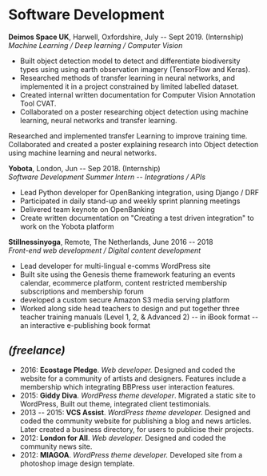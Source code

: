 # Software Development

**Deimos Space UK**, Harwell, Oxfordshire, July -- Sept 2019. (Internship)\
*Machine Learning / Deep learning / Computer Vision*

- Built object detection model to detect and differentiate biodiversity types using using earth observation imagery (TensorFlow and Keras).
- Researched methods of transfer learning in neural networks, and implemented it in a project constrained by limited labelled dataset.
- Created internal written documentation for Computer Vision Annotation Tool CVAT.
- Collaborated on a poster researching object detection using machine learning, neural networks and transfer learning.

Researched and implemented transfer Learning to improve training time.
Collaborated and created a poster explaining research into Object detection using machine learning and neural networks.

**Yobota**, London, Jun -- Sep 2018. (Internship)\
*Software Development Summer Intern -- Integrations / APIs*

-   Lead Python developer for OpenBanking integration, using Django / DRF
-   Participated in daily stand-up and weekly sprint planning meetings
-   Delivered team keynote on OpenBanking
-   Create written documentation on "Creating a test driven integration" to work on the Yobota platform

**Stillnessinyoga**, Remote, The Netherlands, June 2016 -- 2018\
*Front-end web development / Digital content development*

-   Lead developer for multi-lingual e-comms WordPress site
-   Built site using the Genesis theme framework featuring an events calendar, ecommerce platform, content restricted membership subscriptions and membership forum
-   developed a custom secure Amazon S3 media serving platform
-   Worked along side head teachers to design and put together three teacher training manuals (Level 1, 2, & Advanced 2) -- in iBook format -- an interactive e-publishing book format

## *(freelance)*

-   2016: **Ecostage Pledge**. *Web developer.* Designed and coded the website for a community of artists and designers. Features include a membership which integrating BBPress user interaction features.
-   2015: **Giddy Diva**. *WordPress theme developer*. Migrated a static site to WordPress, Built out theme, integrated client testimonials.
-   2013 -- 2015: **VCS Assist**. *WordPress theme developer.* Designed and coded the community website for publishing a blog and news articles. Later created a business directory, for users to publicise their projects.
-   2012: **London for All**. *Web developer.* Designed and coded the community news site.
-   2012: **MIAGOA**. *WordPress theme developer.* Developed site from a photoshop image design template.

